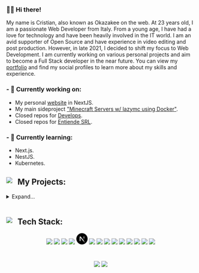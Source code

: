 ### 👋🏼 Hi there!

My name is Cristian, also known as Okazakee on the web. At 23 years old, I am a passionate Web Developer from Italy.
From a young age, I have had a love for technology and have been heavily involved in the IT world. I am an avid supporter of Open Source and have experience in video editing and post production. However, in late 2021, I decided to shift my focus to Web Development. I am currently working on various personal projects and aim to become a Full Stack developer in the near future. You can view my [portfolio](https://okazakee.dev/portfolio) and find my social profiles to learn more about my skills and experience.

### - 🔭 Currently working on:
- My personal [website](https://github.com/Okazakee/website-nextjs) in NextJS.
- My main sideproject ["Minecraft Servers w/ lazymc using Docker"](https://github.com/Okazakee/mcserver-lazymc-docker).
- Closed repos for [Develops](https://github.com/develops-ch).
- Closed repos for [Entiende SRL](https://github.com/entiendesrl).
### - 🌱 Currently learning:
- Next.js.
- NestJS.
- Kubernetes.

<h2><img align='left' src='https://img.icons8.com/fluency/192/null/code-file.png' width='30vw'>My Projects:</h2>
<details>
  <summary>Expand...</summary>
  <ul>
  <h4><img align='left' src='https://img.icons8.com/fluency/192/null/commit-git.png' width='30vw'>Main projects:</h4>
    <li><a href="https://github.com/Okazakee/okazakee-dev-website">Personal Website</a>: The project is based on creating a serverless personal Web Platform to display myself, my projects and my passion in internet. It has 3 main pages which are: Biography, Portfolio and Blog, and a CMS panel to manage and edit pages data. The website is built using NextJS as the main framework, fetching data such as images links and posts markdowns that will be stored in Amazon S3 and MongoDB Atlas using Server Side Functions and Edge Functions to handle JWT authentication.</li>
    <li><a href="https://github.com/Okazakee/Fedora-WSL-Installer">Fedora WSL Installer</a>: Install Fedora on WSL2 with powershell and Docker Desktop.</li>
    <li><a href="https://github.com/CalypsoPi">Calypso-Pi Project</a>: This project is focused on creating a Minecraft Server connected to a Web Platform using a Single Board Computer and Docker. At the end of the above, the idea is to create a system for "Plug & Play" installation.</li>
  <h4><img align='left' src='https://img.icons8.com/fluency/192/null/code-fork.png' width='30vw'>Forks based:</h4>
    <li><a href="https://github.com/Okazakee/mcserver-lazymc-docker">Minecraft Servers w/ lazymc using Docker</a>: This is a Linux Docker image for creating Minecraft servers using lazymc with a lot of parameters.</li>
  </ul>
</details>

<br/>

<h2><img align='left' src='https://img.icons8.com/fluency/192/null/stacked-organizational-chart.png' width='30vw'>Tech Stack:</h2>
<p align="center" margin="30px">
  <span><img src="https://cdn.jsdelivr.net/gh/devicons/devicon/icons/javascript/javascript-original.svg" width='6%'></span>
  <span><img src="https://cdn.jsdelivr.net/gh/devicons/devicon/icons/typescript/typescript-original.svg" width='6%'></span>
  <span><img src="https://cdn.jsdelivr.net/gh/devicons/devicon/icons/yarn/yarn-original.svg" width='6%'></span>
  <span><img src="https://cdn.jsdelivr.net/gh/devicons/devicon/icons/react/react-original.svg" width='6%'></span>
  <span><img src="https://raw.githubusercontent.com/Okazakee/Okazakee/main/assets/nextjs.svg" width='6%'></span>
  <span><img src="https://cdn.jsdelivr.net/gh/devicons/devicon/icons/tailwindcss/tailwindcss-plain.svg" width='6%'></span>
  <span><img src="https://www.svgrepo.com/download/373872/nestjs.svg" width='6%'></span>
  <span><img src="https://cdn.jsdelivr.net/gh/devicons/devicon/icons/mongodb/mongodb-original.svg" width='6%'></span>
  <span><img src="https://www.vectorlogo.zone/logos/postgresql/postgresql-icon.svg" width='6%'></span>
  <span><img src="https://cdn.jsdelivr.net/gh/vercel/next.js@3220bbaba337089624e535f2bc71623e593e725f/examples/with-cypress/public/favicon.ico" width='6%'></span>
  <span><img src="https://www.svgrepo.com/show/448266/aws.svg" width='6%'></span>
  <span><img src="https://www.svgrepo.com/show/353564/cloudflare.svg" width='6%'></span>
  <span><img src="https://www.svgrepo.com/show/376331/kubernetes.svg" width='6%'></span>
  <span><img src="https://cdn.jsdelivr.net/gh/devicons/devicon/icons/raspberrypi/raspberrypi-original.svg" width='6%'></span>
</p>

#
<p align='center'>
    <img align='center' src='https://readme-stats-selfhosted.vercel.app/api?username=okazakee&show_icons=true&count_private=true&include_all_commits=true&hide_border=true&theme=dark&bg_color=0d1117' width='48%'>
    <img align='center' src='https://readme-stats-selfhosted.vercel.app/api/top-langs/?username=okazakee&langs_count=10&hide_border=true&theme=dark&layout=compact&bg_color=0d1117' width='40%'>
</p>
  
[comment]: <> (Social icons by Buke Icon and Jagathish Saravanan)
